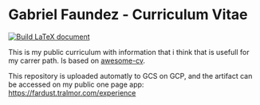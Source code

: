 # Gabriel Faundez - Curriculum Vitae

[![Build LaTeX document](https://github.com/FarDust/curriculum-vitae/actions/workflows/auto-compile.yml/badge.svg)](https://github.com/FarDust/curriculum-vitae/actions/workflows/auto-compile.yml)

This is my public curriculum with information that i think that is usefull for my carrer path. Is based on [awesome-cv](https://github.com/posquit0/Awesome-CV).

This repository is uploaded automatly to GCS on GCP, and the artifact can be accessed on my public one page app: https://fardust.tralmor.com/experience 

